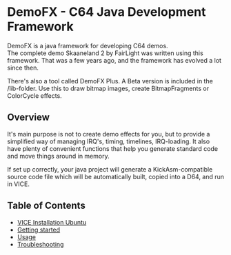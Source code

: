 # DemoFX - C64 Java Development Framework

DemoFX is a java framework for developing C64 demos.  
The complete demo Skaaneland 2 by FairLight was written using this framework. That was a few years ago, and the framework has evolved a lot since then. 

There's also a tool called DemoFX Plus. A Beta version is included in the /lib-folder. Use this to draw bitmap images, create BitmapFragments or ColorCycle effects.


## Overview

It's main purpose is not to create demo effects for you, but to provide a simplified way of managing IRQ's, timing, timelines, IRQ-loading. It also have plenty of convenient functions that help you generate standard code and move things around in memory.  

If set up correctly, your java project will generate a KickAsm-compatible source code file which will be automatically built, copied into a D64, and run in VICE.


## Table of Contents

- [VICE Installation Ubuntu](docs/vice-ubuntu.md)
- [Getting started](docs/getting-started.md)
- [Usage](docs/usage.md)
- [Troubleshooting](docs/troubleshooting.md)


